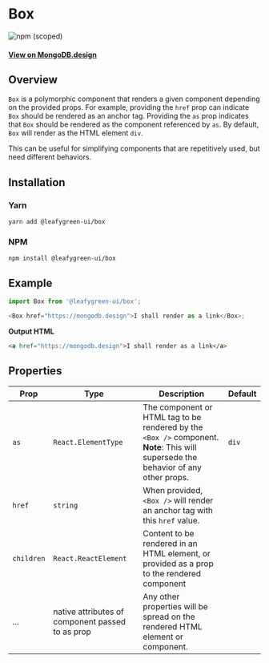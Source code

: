 # Box

![npm (scoped)](https://img.shields.io/npm/v/@leafygreen-ui/box.svg)

#### [View on MongoDB.design](https://www.mongodb.design/component/box/example/)

## Overview

`Box` is a polymorphic component that renders a given component depending on the provided props.
For example, providing the `href` prop can indicate `Box` should be rendered as an anchor tag.
Providing the `as` prop indicates that `Box` should be rendered as the component referenced by `as`.
By default, `Box` will render as the HTML element `div`.

This can be useful for simplifying components that are repetitively used, but need different behaviors.

## Installation

### Yarn

```shell
yarn add @leafygreen-ui/box
```

### NPM

```shell
npm install @leafygreen-ui/box
```

## Example

```js
import Box from '@leafygreen-ui/box';

<Box href="https://mongodb.design">I shall render as a link</Box>;
```

**Output HTML**

```html
<a href="https://mongodb.design">I shall render as a link</a>
```

## Properties

| Prop       | Type                                             | Description                                                                                                                         | Default |
| ---------- | ------------------------------------------------ | ----------------------------------------------------------------------------------------------------------------------------------- | ------- |
| `as`       | `React.ElementType`                              | The component or HTML tag to be rendered by the `<Box />` component. **Note**: This will supersede the behavior of any other props. | `div`   |
| `href`     | `string`                                         | When provided, `<Box />` will render an anchor tag with this `href` value.                                                          |         |
| `children` | `React.ReactElement`                             | Content to be rendered in an HTML element, or provided as a prop to the rendered component                                          |         |
| ...        | native attributes of component passed to as prop | Any other properties will be spread on the rendered HTML element or component.                                                      |         |
